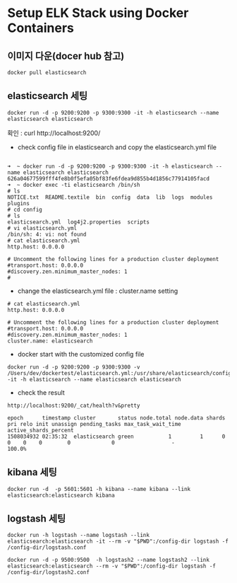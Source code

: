 # Setup ELK Stack using Docker Containers



## 이미지 다운(docer hub 참고)

~~~
docker pull elasticsearch
~~~



## elasticsearch 세팅

~~~
docker run -d -p 9200:9200 -p 9300:9300 -it -h elasticsearch --name elasticsearch elasticsearch
~~~

확인 : curl http://localhost:9200/

* check config file in elasticsearch and copy the elasticsearch.yml file
~~~

➜  ~ docker run -d -p 9200:9200 -p 9300:9300 -it -h elasticsearch --name elasticsearch elasticsearch
626a04677599fff4fe8b0f5efa05bf83fe6fdea9d855b4d1856c77914105facd
➜  ~ docker exec -ti elasticsearch /bin/sh
# ls
NOTICE.txt  README.textile  bin  config  data  lib  logs  modules  plugins
# cd config
# ls
elasticsearch.yml  log4j2.properties  scripts
# vi elasticsearch.yml
/bin/sh: 4: vi: not found
# cat elasticsearch.yml
http.host: 0.0.0.0

# Uncomment the following lines for a production cluster deployment
#transport.host: 0.0.0.0
#discovery.zen.minimum_master_nodes: 1
#
~~~

* change the elasticsearch.yml file : cluster.name setting
~~~
# cat elasticsearch.yml
http.host: 0.0.0.0

# Uncomment the following lines for a production cluster deployment
#transport.host: 0.0.0.0
#discovery.zen.minimum_master_nodes: 1
cluster.name: elasticsearch
~~~

* docker start with the customized config file
~~~
docker run -d -p 9200:9200 -p 9300:9300 -v /Users/dev/dockertest/elasticsearch.yml:/usr/share/elasticsearch/config/elasticsearch.yml -it -h elasticsearch --name elasticsearch elasticsearch
~~~

* check the result
~~~
http://localhost:9200/_cat/health?v&pretty
~~~

~~~
epoch      timestamp cluster       status node.total node.data shards pri relo init unassign pending_tasks max_task_wait_time active_shards_percent
1508034932 02:35:32  elasticsearch green           1         1      0   0    0    0        0             0                  -                100.0%
~~~



## kibana 세팅

~~~
docker run -d  -p 5601:5601 -h kibana --name kibana --link elasticsearch:elasticsearch kibana
~~~



## logstash 세팅

  ~~~
  docker run -h logstash --name logstash --link elasticsearch:elasticsearch -it --rm -v "$PWD":/config-dir logstash -f /config-dir/logstash.conf

  docker run -d -p 9500:9500  -h logstash2 --name logstash2 --link elasticsearch:elasticsearch --rm -v "$PWD":/config-dir logstash -f /config-dir/logstash2.conf
  ~~~

  ​
